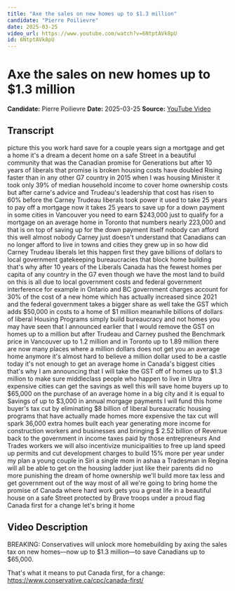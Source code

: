 ```yaml
---
title: "Axe the sales on new homes up to $1.3 million"
candidate: "Pierre Poilievre"
date: 2025-03-25
video_url: https://www.youtube.com/watch?v=6NtptAVk8pU
id: 6NtptAVk8pU
---
```


# Axe the sales on new homes up to $1.3 million

**Candidate:** Pierre Poilievre
**Date:** 2025-03-25
**Source:** [YouTube Video](https://www.youtube.com/watch?v=6NtptAVk8pU)

## Transcript

picture this you work hard save for a couple years sign a mortgage and get a home it's a dream a decent home on a safe Street in a beautiful community that was the Canadian promise for Generations but after 10 years of liberals that promise is broken housing costs have doubled Rising faster than in any other G7 country in 2015 when I was housing Minister it took only 39% of median household income to cover home ownership costs but after carne's advice and Trudeau's leadership that cost has risen to 60% before the Carney Trudeau liberals took power it used to take 25 years to pay off a mortgage now it takes 25 years to save up for a down payment in some cities in Vancouver you need to earn $243,000 just to qualify for a mortgage on an average home in Toronto that numbers nearly 223,000 and that is on top of saving up for the down payment itself nobody can afford this well almost nobody Carney just doesn't understand that Canadians can no longer afford to live in towns and cities they grew up in so how did Carney Trudeau liberals let this happen first they gave billions of dollars to local government gatekeeping bureaucracies that block home building that's why after 10 years of the Liberals Canada has the fewest homes per capita of any country in the G7 even though we have the most land to build on this is all due to local government costs and federal government interference for example in Ontario and BC government charges account for 30% of the cost of a new home which has actually increased since 2021 and the federal government takes a bigger share as well take the GST which adds $50,000 in costs to a home of $1 million meanwhile billions of dollars of liberal Housing Programs simply build bureaucracy and not homes you may have seen that I announced earlier that I would remove the GST on homes up to a million but after Trudeau and Carney pushed the Benchmark price in Vancouver up to 1.2 million and in Toronto up to 1.89 million there are now many places where a million dollars does not get you an average home anymore it's almost hard to believe a million dollar used to be a castle today it's not enough to get an average home in Canada's biggest cities that's why I am announcing that I will take the GST off of homes up to $1.3 million to make sure middleclass people who happen to live in Ultra expensive cities can get the savings as well this will save home buyers up to $65,000 on the purchase of an average home in a big city and it is equal to Savings of up to $3,000 in annual morgage payments I will fund this home buyer's tax cut by eliminating $8 billion of liberal bureaucratic housing programs that have actually made homes more expensive the tax cut will spark 36,000 extra homes built each year generating more income for construction workers and businesses and bringing $ 2.52 billion of Revenue back to the government in income taxes paid by those entrepreneurs And Trades workers we will also incentivize municipalities to free up land speed up permits and cut development charges to build 15% more per year under my plan a young couple in Siri a single mom in ashaa a Tradesman in Regina will all be able to get on the housing ladder just like their parents did no more punishing the dream of home ownership we'll build more tax less and get government out of the way most of all we're going to bring home the promise of Canada where hard work gets you a great life in a beautiful house on a safe Street protected by Brave troops under a proud flag Canada first for a change let's bring it home

## Video Description

BREAKING: Conservatives will unlock more homebuilding by axing the sales tax on new homes—now up to $1.3 million—to save Canadians up to $65,000. 

That's what it means to put Canada first, for a change: https://www.conservative.ca/cpc/canada-first/